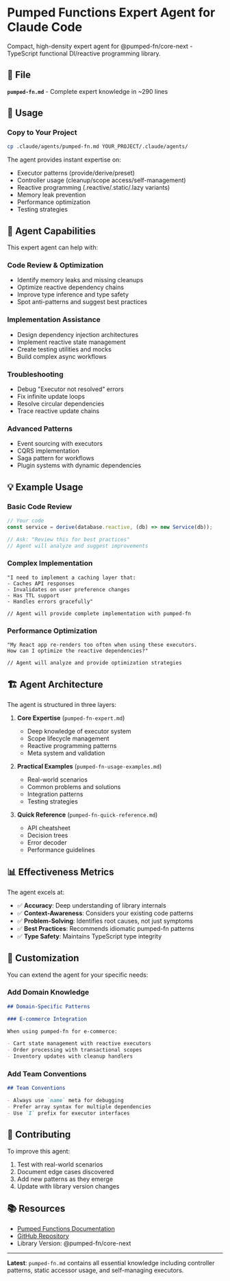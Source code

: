 # Pumped Functions Expert Agent for Claude Code

Compact, high-density expert agent for @pumped-fn/core-next - TypeScript functional DI/reactive programming library.

## 📁 File

**`pumped-fn.md`** - Complete expert knowledge in ~290 lines

## 🚀 Usage

### Copy to Your Project

```bash
cp .claude/agents/pumped-fn.md YOUR_PROJECT/.claude/agents/
```

The agent provides instant expertise on:

- Executor patterns (provide/derive/preset)
- Controller usage (cleanup/scope access/self-management)
- Reactive programming (.reactive/.static/.lazy variants)
- Memory leak prevention
- Performance optimization
- Testing strategies

## 🎯 Agent Capabilities

This expert agent can help with:

### Code Review & Optimization

- Identify memory leaks and missing cleanups
- Optimize reactive dependency chains
- Improve type inference and type safety
- Spot anti-patterns and suggest best practices

### Implementation Assistance

- Design dependency injection architectures
- Implement reactive state management
- Create testing utilities and mocks
- Build complex async workflows

### Troubleshooting

- Debug "Executor not resolved" errors
- Fix infinite update loops
- Resolve circular dependencies
- Trace reactive update chains

### Advanced Patterns

- Event sourcing with executors
- CQRS implementation
- Saga pattern for workflows
- Plugin systems with dynamic dependencies

## 💡 Example Usage

### Basic Code Review

```typescript
// Your code
const service = derive(database.reactive, (db) => new Service(db));

// Ask: "Review this for best practices"
// Agent will analyze and suggest improvements
```

### Complex Implementation

```
"I need to implement a caching layer that:
- Caches API responses
- Invalidates on user preference changes
- Has TTL support
- Handles errors gracefully"

// Agent will provide complete implementation with pumped-fn
```

### Performance Optimization

```
"My React app re-renders too often when using these executors.
How can I optimize the reactive dependencies?"

// Agent will analyze and provide optimization strategies
```

## 🏗 Agent Architecture

The agent is structured in three layers:

1. **Core Expertise** (`pumped-fn-expert.md`)

   - Deep knowledge of executor system
   - Scope lifecycle management
   - Reactive programming patterns
   - Meta system and validation

2. **Practical Examples** (`pumped-fn-usage-examples.md`)

   - Real-world scenarios
   - Common problems and solutions
   - Integration patterns
   - Testing strategies

3. **Quick Reference** (`pumped-fn-quick-reference.md`)
   - API cheatsheet
   - Decision trees
   - Error decoder
   - Performance guidelines

## 📊 Effectiveness Metrics

The agent excels at:

- ✅ **Accuracy**: Deep understanding of library internals
- ✅ **Context-Awareness**: Considers your existing code patterns
- ✅ **Problem-Solving**: Identifies root causes, not just symptoms
- ✅ **Best Practices**: Recommends idiomatic pumped-fn patterns
- ✅ **Type Safety**: Maintains TypeScript type integrity

## 🔧 Customization

You can extend the agent for your specific needs:

### Add Domain Knowledge

```markdown
## Domain-Specific Patterns

### E-commerce Integration

When using pumped-fn for e-commerce:

- Cart state management with reactive executors
- Order processing with transactional scopes
- Inventory updates with cleanup handlers
```

### Add Team Conventions

```markdown
## Team Conventions

- Always use `name` meta for debugging
- Prefer array syntax for multiple dependencies
- Use `I` prefix for executor interfaces
```

## 🤝 Contributing

To improve this agent:

1. Test with real-world scenarios
2. Document edge cases discovered
3. Add new patterns as they emerge
4. Update with library version changes

## 📚 Resources

- [Pumped Functions Documentation](https://pumped-fn.github.io/pumped-fn/)
- [GitHub Repository](https://github.com/pumped-fn/core)
- Library Version: @pumped-fn/core-next

---

**Latest**: `pumped-fn.md` contains all essential knowledge including controller patterns, static accessor usage, and self-managing executors.
